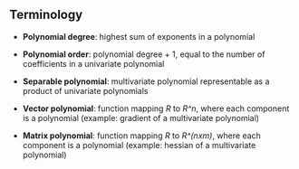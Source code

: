 ## Terminology
- **Polynomial degree**: highest sum of exponents in a polynomial

- **Polynomial order**: polynomial degree + 1, equal to the number of coefficients in a univariate polynomial

- **Separable polynomial**: multivariate polynomial representable as a product of univariate polynomials

- **Vector polynomial**: function mapping *R* to *R^n*, where each component is a polynomial (example: gradient of a multivariate polynomial)

- **Matrix polynomial**: function mapping *R* to *R^(nxm)*, where each component is a polynomial (example: hessian of a multivariate polynomial)